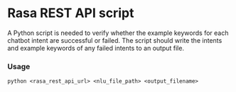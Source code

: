 # Rasa REST API script
A Python script is needed to verify whether the example keywords for each chatbot intent are successful or failed. The script should write the intents and example keywords of any failed intents to an output file.

### Usage
```
python <rasa_rest_api_url> <nlu_file_path> <output_filename>
```